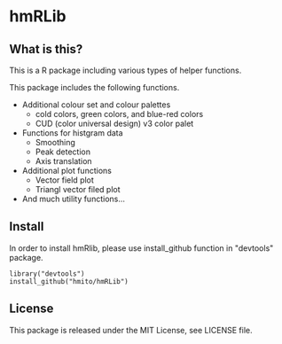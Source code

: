 # hmRLib
## What is this?
This is a R package including various types of helper functions.   

This package includes the following functions.
- Additional colour set and colour palettes
  - cold colors, green colors, and blue-red colors
  - CUD (color universal design) v3 color palet
- Functions for histgram data
  - Smoothing
  - Peak detection
  - Axis translation
- Additional plot functions
  - Vector field plot
  - Triangl vector filed plot
- And much utility functions...

## Install
In order to install hmRlib, please use install_github function in "devtools" package.

```
library("devtools")
install_github("hmito/hmRLib")
```

## License
This package is released under the MIT License, see LICENSE file.
